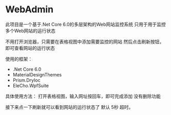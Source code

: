 # WebAdmin

此项目是一个基于.Net Core 6.0的多层架构的Web网站监控系统
只用于用于监控多个Web网站的运行状态

不用打开浏览器，只需要在表格视图中添加需要监控的网站
然后点击刷新按钮，即可查看网站的运行状态

使用的框架：
- .Net Core 6.0
- MaterialDesignThemes
- Prism.DryIoc
- EleCho.WpfSuite

具体使用方法：
打开表格视图，输入网址按回车，即可完成添加
没有删除功能

接下来点一下刷新就可以看到网站的运行状态了
默认 5秒 超时。

